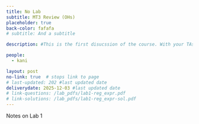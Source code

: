 ```yaml
---
title: No Lab
subtitle: MT3 Review (OHs)
placeholder: true
back-color: fafafa
# subtitle: And a subtitle

description: #This is the first disucssion of the course. With your TAs, you will discuss how to  

people:
  - kani

layout: post
no-link: true  # stops link to page 
# last-updated: 202 #last updated date
deliverydate: 2025-12-03 #last updated date
# link-questions: /lab_pdfs/lab1-reg_expr.pdf
# link-solutions: /lab_pdfs/lab1-reg_expr-sol.pdf
---
```


Notes on Lab 1
